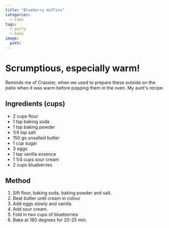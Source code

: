```yaml
---
title: "Blueberry muffins"
categories:
  - Cake
tags:
  - party
  - bake
image: 
  path: 
---
```

# Scrumptious, especially warm! 

Reminds me of Crassier, when we used to prepare these outside on the patio when it was warm before popping them in the oven. My aunt's recipe. 


## Ingredients (cups)

- 2 cups flour
- 1 tsp baking soda
- 1 tsp baking powder
- 1/4 tsp salt
- 150 gs unsalted butter
- 1 cup sugar
- 3 eggs
- 1 tsp vanilla essence
- 1 1/4 cups sour cream
- 2 cups blueberries


## Method

1. Sift flour, baking soda, baking powder and salt. 
2. Beat butter until cream in colour
3. Add eggs slowly and vanilla 
4. Add sour cream.
5. Fold in two cups of blueberries
6. Bake at 180 degrees for 20-25 min.


